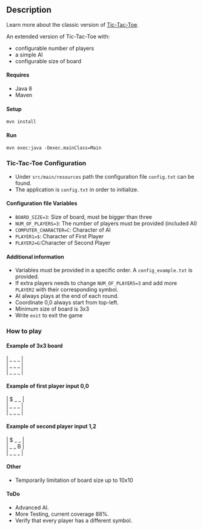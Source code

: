## Description

Learn more about the classic version of [Tic-Tac-Toe](https://en.wikipedia.org/wiki/Tic-tac-toe).

An extended version of Tic-Tac-Toe with:
- configurable number of players
- a simple AI
- configurable size of board


#### Requires
- Java 8
- Maven

#### Setup
```
mvn install
```

#### Run
```
mvn exec:java -Dexec.mainClass=Main
```

### Tic-Tac-Toe Configuration
- Under `src/main/resources` path the configuration file `config.txt` can be found.
- The application is `config.txt` in order to initialize.
  
#### Configuration file Variables

- `BOARD_SIZE=3`: Size of board, must be bigger than three
- `NUM_OF_PLAYERS=3`: The number of players must be provided (included AI)
- `COMPUTER_CHARACTER=C`: Character of AI
- `PLAYER1=$`: Character of First Player
- `PLAYER2=G`:Character of Second Player

#### Additional information
- Variables must be provided in a specific order. A `config_example.txt` is provided. 
- If extra players needs to change `NUM_OF_PLAYERS=3` and add more `PLAYER2` with their corresponding symbol.
- AI always plays at the end of each round.
- Coordinate 0,0 always start from top-left.
- Minimum size of board is 3x3
- Write `exit` to exit the game

### How to play

#### Example of 3x3 board

| _ _ _ | <br>
| _ _ _ | <br>
| _ _ _ | <br>

#### Example of first player input 0,0

| $ _ _ | <br>
| _ _ _ | <br>
| _ _ _ | <br>

#### Example of second player input 1,2

| $ _ _ | <br>
| _ _ B | <br>
| _ _ _ | <br>


#### Other
- Temporarily limitation of board size up to 10x10

#### ToDo
- Advanced AI.
- More Testing, current coverage 88%.
- Verify that every player has a different symbol.